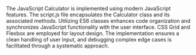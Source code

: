 The JavaScript Calculator is implemented using modern JavaScript features.
The script.js file encapsulates the Calculator class and its associated methods. Utilizing ES6 classes enhances code organization and synchronizes JavaScript functionality with the user interface. CSS Grid and Flexbox are employed for layout design. The implementation ensures a clean handling of user input, and debugging complex edge cases is facilitated through a systematic approach.
